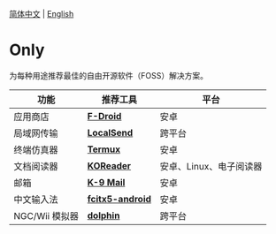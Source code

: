 [简体中文](README.md) | [English](README_en.md)
# Only

为每种用途推荐最佳的自由开源软件（FOSS）解决方案。

| 功能          | 推荐工具                                                                         | 平台             |
|-------------|------------------------------------------------------------------------------|----------------|
| 应用商店        | [**F-Droid**](https://f-droid.org/)                                          | 安卓             |
| 局域网传输       | [**LocalSend**](https://github.com/localsend/localsend/releases)             | 跨平台            |
| 终端仿真器       | [**Termux**](https://f-droid.org/packages/com.termux/)                       | 安卓             |
| 文档阅读器       | [**KOReader**](https://github.com/koreader/koreader/releases)                | 安卓、Linux、电子阅读器 |
| 邮箱          | [**K-9 Mail**](https://github.com/thunderbird/thunderbird-android/releases)  | 安卓             |
| 中文输入法       | [**fcitx5-android**](https://f-droid.org/packages/org.fcitx.fcitx5.android/) | 安卓             |
| NGC/Wii 模拟器 | [**dolphin**](https://dolphin-emu.org/)                                      | 跨平台            |